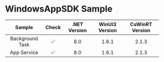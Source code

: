 # WindowsAppSDK Sample


|Sample|Check|.NET Version|WinUI3 Version|CsWinRT Version|
|:-:|:-:|:-:|:-:|:-:|
|Background Task|✅|8.0|1.6.1|2.1.3|
|App Service|✅ |8.0|1.6.1|2.1.3|

